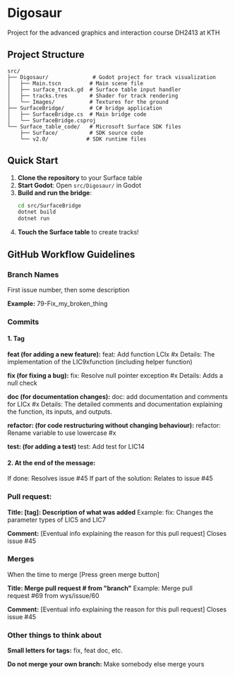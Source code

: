 # Digosaur

Project for the advanced graphics and interaction course DH2413 at KTH

## Project Structure

```
src/
├── Digosaur/              # Godot project for track visualization
│   ├── Main.tscn         # Main scene file
│   ├── surface_track.gd  # Surface table input handler
│   ├── tracks.tres       # Shader for track rendering
│   └── Images/           # Textures for the ground
├── SurfaceBridge/        # C# bridge application
│   ├── SurfaceBridge.cs  # Main bridge code
│   └── SurfaceBridge.csproj
└── Surface_table_code/   # Microsoft Surface SDK files
    ├── Surface/          # SDK source code
    └── v2.0/            # SDK runtime files
```

## Quick Start

1. **Clone the repository** to your Surface table
2. **Start Godot**: Open `src/Digosaur/` in Godot
3. **Build and run the bridge**:
   ```bash
   cd src/SurfaceBridge
   dotnet build
   dotnet run
   ```
4. **Touch the Surface table** to create tracks!

## GitHub Workflow Guidelines

### Branch Names

First issue number, then some description

**Example:**
79-Fix_my_broken_thing

### Commits

#### 1. Tag

**feat (for adding a new feature):**
feat: Add function LCIx #x
Details: The implementation of the LIC9xfunction (including helper function)

**fix (for fixing a bug):**
fix: Resolve null pointer exception #x
Details: Adds a null check

**doc (for documentation changes):**
doc: add documentation and comments for LICx #x
Details: The detailed comments and documentation explaining the function, its inputs, and outputs.

**refactor: (for code restructuring without changing behaviour):**
refactor: Rename variable to use lowercase #x

**test: (for adding a test)**
test: Add test for LIC14

#### 2. At the end of the message:

If done: Resolves issue #45
If part of the solution: Relates to issue #45

### Pull request:

**Title: [tag]: Description of what was added**
Example: fix: Changes the parameter types of LIC5 and LIC7

**Comment:**
[Eventual info explaining the reason for this pull request]
Closes issue #45

### Merges

When the time to merge [Press green merge button]

**Title: Merge pull request # from "branch"**
Example: Merge pull request #69 from wys/issue/60

**Comment:**
[Eventual info explaining the reason for this pull request]
Closes issue #45

### Other things to think about

**Small letters for tags:** fix, feat doc, etc.

**Do not merge your own branch:** Make somebody else merge yours
